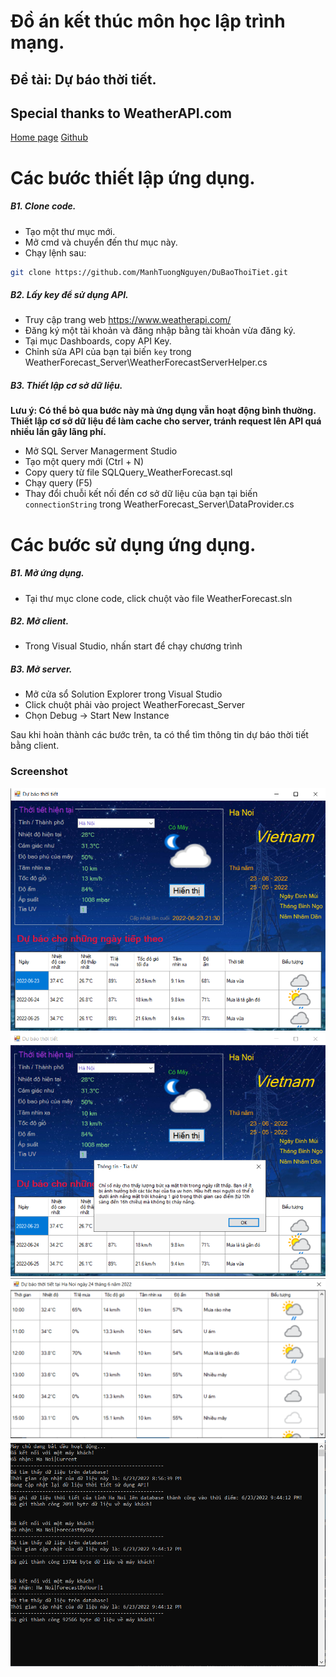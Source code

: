 # Đồ án kết thúc môn học lập trình mạng.
## Đề tài: Dự báo thời tiết.
## Special thanks to WeatherAPI.com
[Home page](https://www.weatherapi.com/) [Github](https://github.com/weatherapicom)

# Các bước thiết lập ứng dụng.
##### B1. Clone code.
- Tạo một thư mục mới.
- Mở cmd và chuyển đến thư mục này.
- Chạy lệnh sau:
```sh
git clone https://github.com/ManhTuongNguyen/DuBaoThoiTiet.git
```

##### B2. Lấy key để sử dụng API.
- Truy cập trang web https://www.weatherapi.com/
- Đăng ký một tài khoản và đăng nhập bằng tài khoản vừa đăng ký.
- Tại mục Dashboards, copy API Key.
- Chỉnh sửa API của bạn tại biến ```key``` trong WeatherForecast_Server\WeatherForecastServerHelper.cs

##### B3. Thiết lập cơ sở dữ liệu.
**Lưu ý: Có thể bỏ qua bước này mà ứng dụng vẫn hoạt động bình thường.
Thiết lập cơ sở dữ liệu để làm cache cho server, tránh request lên API quá nhiều lần gây lãng phí.**
- Mở SQL Server Managerment Studio
- Tạo một query mới (Ctrl + N)
- Copy query từ file SQLQuery_WeatherForecast.sql
- Chạy query (F5)
- Thay đổi chuỗi kết nối đến cơ sở dữ liệu của bạn tại biến ```connectionString``` trong WeatherForecast_Server\DataProvider.cs

# Các bước sử dụng ứng dụng.
##### B1. Mở ứng dụng.
- Tại thư mục clone code, click chuột vào file WeatherForecast.sln
##### B2. Mở client.
- Trong Visual Studio, nhấn start để chạy chương trình
##### B3. Mở server.
- Mở cửa sổ Solution Explorer trong Visual Studio
- Click chuột phải vào project WeatherForecast_Server
- Chọn Debug -> Start New Instance

Sau khi hoàn thành các bước trên, ta có thể tìm thông tin dự báo thời tiết bằng client.

### Screenshot
![Screenshot](Capture_1.PNG)
![Screenshot](Capture_2.PNG)
![Screenshot](Capture_3.PNG)
![Screenshot](Capture_4.PNG)